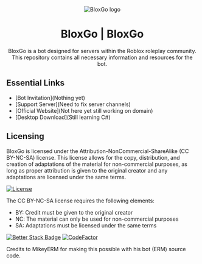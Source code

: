 <p align="center">
  <img src="https://static.wikitide.net/nicosnextbotswiki/7/7d/Oldbloxycola_icon.png" alt="BloxGo logo">
</p>


<h1 align="center">BloxGo | BloxGo</h1>

<p align="center">BloxGo is a bot designed for servers within the Roblox roleplay community. This repository contains all necessary information and resources for the bot. </p>

## Essential Links
- [Bot Invitation](Nothing yet)
- [Support Server](Need to fix server channels)
- [Official Website](Not here yet still working on domain)
- [Desktop Download](Still learning C#)

## Licensing
BloxGo is licensed under the Attribution-NonCommercial-ShareAlike (CC BY-NC-SA) license. This license allows for the copy, distribution, and creation of adaptations of the material for non-commercial purposes, as long as proper attribution is given to the original creator and any adaptations are licensed under the same terms.

[![License](https://licensebuttons.net/l/by-nc-sa/3.0/88x31.png)](https://top.gg/bot/978662093408591912)

The CC BY-NC-SA license requires the following elements:
- BY: Credit must be given to the original creator
- NC: The material can only be used for non-commercial purposes
- SA: Adaptations must be licensed under the same terms


[![Better Stack Badge](https://uptime.betterstack.com/status-badges/v1/monitor/insx.svg)](https://uptime.betterstack.com/?utm_source=status_badge)
[![CodeFactor](https://www.codefactor.io/repository/github/mikeyusersrec/erm/badge)](https://www.codefactor.io/repository/github/mikeyusersrec/erm)

Credits to MikeyERM for making this possible with his bot (ERM) source code.

